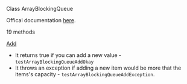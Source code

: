 Class ArrayBlockingQueue

Offical documentation [here](https://docs.oracle.com/en/java/javase/11/docs/api/java.base/java/util/concurrent/ArrayBlockingQueue.html).

19 methods

[Add](https://docs.oracle.com/en/java/javase/11/docs/api/java.base/java/util/concurrent/ArrayBlockingQueue.html#add(E))
- It returns true if you can add a new value - `testArrayBlockingQueueAddOkay`
- It throws an exception if adding a new item would be more that the items's capacity - `testArrayBlockingQueueAddException`.




